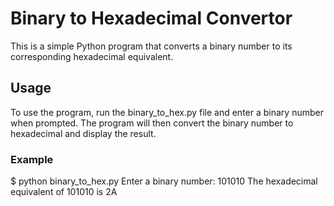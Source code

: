 # Binary to Hexadecimal Convertor
This is a simple Python program that converts a binary number to its corresponding hexadecimal equivalent.

## Usage
To use the program, run the binary_to_hex.py file and enter a binary number when prompted. The program will then convert the binary number to hexadecimal and display the result.

### Example

$ python binary_to_hex.py
Enter a binary number: 101010
The hexadecimal equivalent of 101010 is 2A